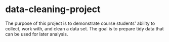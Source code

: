 # data-cleaning-project
The purpose of this project is to demonstrate course students' ability to collect, work with, and clean a data set. The goal is to prepare tidy data that can be used for later analysis.
